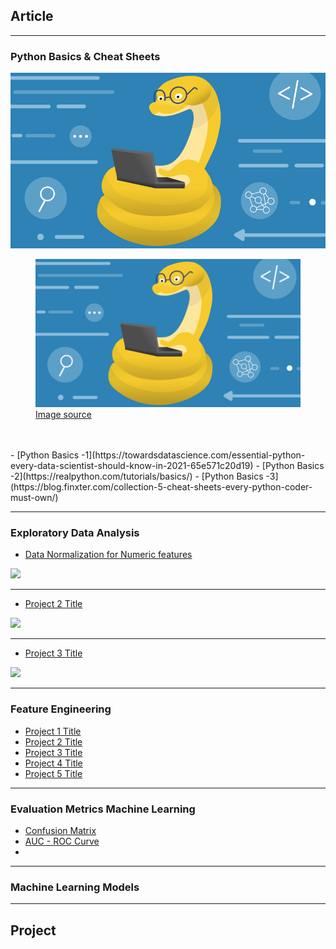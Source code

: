 ## Article
---
### Python Basics & Cheat Sheets
<img src="images/Python basic.png?raw=true"/>


<figure>
    <img src="images/Python basic.png?raw=true"/ alt='missing' />
    <figcaption><a href="https://content.techgig.com/how-to-learn-python-programming-effectively/articleshow/76188658.cms">Image source</a></figcaption>
</figure>
<br></br>
- [Python Basics -1](https://towardsdatascience.com/essential-python-every-data-scientist-should-know-in-2021-65e571c20d19)
- [Python Basics -2](https://realpython.com/tutorials/basics/)
- [Python Basics -3](https://blog.finxter.com/collection-5-cheat-sheets-every-python-coder-must-own/)

---

### Exploratory Data Analysis

- [Data Normalization for Numeric features](https://alex31425.github.io/MTHuang/sample_page)

<img src="images/dummy_thumbnail.jpg?raw=true"/>

---
- [Project 2 Title](/pdf/sample_presentation.pdf)
<img src="images/dummy_thumbnail.jpg?raw=true"/>

---
- [Project 3 Title](http://example.com/)
<img src="images/dummy_thumbnail.jpg?raw=true"/>

---

### Feature Engineering 
- [Project 1 Title](https://alex31425.github.io/MTHuang/sample_page)
- [Project 2 Title](http://example.com/)
- [Project 3 Title](http://example.com/)
- [Project 4 Title](http://example.com/)
- [Project 5 Title](http://example.com/)

---
### Evaluation Metrics Machine Learning
- [Confusion Matrix](https://towardsdatascience.com/understanding-the-confusion-matrix-and-its-business-applications-c4e8aaf37f42)
- [AUC - ROC Curve](https://towardsdatascience.com/understanding-auc-roc-curve-68b2303cc9c5)
- 



---
### Machine Learning Models

---
## Project

<!-- Remove above link if you don't want to attibute -->
